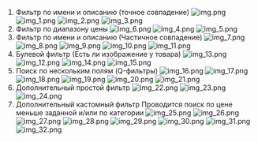 1. Фильтр по имени и описанию (точное совпадение)
![img.png](img.png)
![img_1.png](img_1.png)
![img_2.png](img_2.png)
![img_3.png](img_3.png)
2. Фильтр по диапазону цены
![img_6.png](img_6.png)
![img_4.png](img_4.png)
![img_5.png](img_5.png)
3. Фильтр по имени и описанию (Частичное совпадение)
![img_7.png](img_7.png)
![img_8.png](img_8.png)
![img_9.png](img_9.png)
![img_10.png](img_10.png)
![img_11.png](img_11.png)
4. Булевой фильтр (Есть ли изображение у товара)
![img_13.png](img_13.png)
![img_12.png](img_12.png)
![img_14.png](img_14.png)
![img_15.png](img_15.png)
5. Поиск по нескольким полям (Q-фильтры)
![img_16.png](img_16.png)
![img_17.png](img_17.png)
![img_18.png](img_18.png)
![img_19.png](img_19.png)
![img_20.png](img_20.png)
![img_21.png](img_21.png)
6. Дополнительный простой фильтр
![img_22.png](img_22.png)
![img_23.png](img_23.png)
![img_24.png](img_24.png)
7. Дополнительный кастомный фильтр
Проводится поиск по цене меньше заданной и/или по категории
![img_25.png](img_25.png)
![img_26.png](img_26.png)
![img_27.png](img_27.png)
![img_28.png](img_28.png)
![img_29.png](img_29.png)
![img_30.png](img_30.png)
![img_31.png](img_31.png)
![img_32.png](img_32.png)